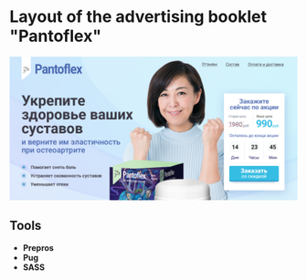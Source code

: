 # Layout of the advertising booklet "Pantoflex"

![Presentation picture](https://github.com/wayper/pantoflex/blob/master/preview_pantoflex.png "Presentation picture")

## Tools
+ **Prepros**
+ **Pug**
+ **SASS**
